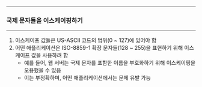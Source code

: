 -----
### 국제 문자들을 이스케이핑하기
-----
1. 이스케이프 값들은 US-ASCII 코드의 범위(0 ~ 127)에 있어야 함
2. 어떤 애플리케이션은 ISO-8859-1 확장 문자들(128 ~ 255)을 표현하기 위해 이스케이프 값을 사용하려 함
   - 예를 들어, 웹 서버는 국제 문자를 포함한 이름을 부호화하기 위해 이스케이핑을 오용했을 수 있음
   - 이는 부정확하며, 어떤 애플리케이션에서는 문제 유발 가능
